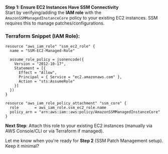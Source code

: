 **Step 1: Ensure EC2 Instances Have SSM Connectivity**  
Start by verifying/adding the **IAM role** with the `AmazonSSMManagedInstanceCore` policy to your existing EC2 instances. SSM requires this to manage patches/configurations.  

### Terraform Snippet (IAM Role):  
```hcl
resource "aws_iam_role" "ssm_ec2_role" {
  name = "SSM-EC2-Managed-Role"

  assume_role_policy = jsonencode({
    Version = "2012-10-17",
    Statement = [{
      Effect = "Allow",
      Principal = { Service = "ec2.amazonaws.com" },
      Action = "sts:AssumeRole"
    }]
  })
}

resource "aws_iam_role_policy_attachment" "ssm_core" {
  role       = aws_iam_role.ssm_ec2_role.name
  policy_arn = "arn:aws:iam::aws:policy/AmazonSSMManagedInstanceCore"
}
```  

**Next Step**: Attach this role to your existing EC2 instances (manually via AWS Console/CLI or via Terraform if managed).  

Let me know when you're ready for **Step 2** (SSM Patch Management setup). Keep it minimal?
